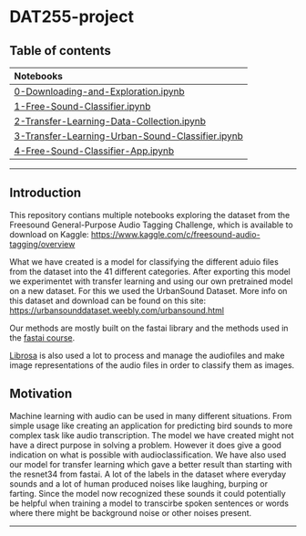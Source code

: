 # DAT255-project

## Table of contents

| Notebooks    |
|:----------|
|  [0-Downloading-and-Exploration.ipynb](https://nbviewer.org/github/oyvindgrutle/DAT255-project/blob/master/nbs/0-Downloading-and-Exploration.ipynb)  |
|  [1-Free-Sound-Classifier.ipynb](https://nbviewer.org/github/oyvindgrutle/DAT255-project/blob/master/nbs/1-Free-Sound-Classifier.ipynb)  |
|  [2-Transfer-Learning-Data-Collection.ipynb](https://nbviewer.org/github/oyvindgrutle/DAT255-project/blob/master/nbs/2-Transfer-Learning-Data-Collection.ipynb)  |
|  [3-Transfer-Learning-Urban-Sound-Classifier.ipynb](https://nbviewer.org/github/oyvindgrutle/DAT255-project/blob/master/nbs/3-Transfer-Learning-Urban-Sound-Classifier.ipynb)  |
|  [4-Free-Sound-Classifier-App.ipynb](https://nbviewer.org/github/oyvindgrutle/DAT255-project/blob/master/nbs/Application.ipynb)  |

---

## Introduction

This repository contians multiple notebooks exploring the dataset from the Freesound General-Purpose Audio Tagging Challenge, which is available to download on Kaggle: https://www.kaggle.com/c/freesound-audio-tagging/overview

What we have created is a model for classifying the different aduio files from the dataset into the 41 different categories. After exporting this model we experimentet with transfer learning and using our own pretrained model on a new dataset. For this we used the UrbanSound Dataset. More info on this dataset and download can be found on this site: https://urbansounddataset.weebly.com/urbansound.html

Our methods are mostly built on the fastai library and the methods used in the [fastai course](https://course.fast.ai/).

[Librosa](https://librosa.org/doc/latest/index.html) is also used a lot to process and manage the audiofiles and make image representations of the audio files in order to classify them as images.

## Motivation

Machine learning with audio can be used in many different situations. From simple usage like creating an application for predicting bird sounds to more complex task like audio transcription.
The model we have created might not have a direct purpose in solving a problem. However it does give a good indication on what is possible with audioclassification. We have also used our model for transfer learning which gave a better result than starting with the resnet34 from fastai. A lot of the labels in the dataset where everyday sounds and a lot of human produced noises like laughing, burping or farting. Since the model now recognized these sounds it could potentially be helpful when training a model to transcirbe spoken sentences or words where there might be background noise or other noises present.

---

